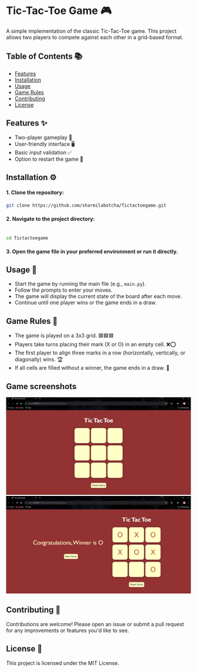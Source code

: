 # Tic-Tac-Toe Game 🎮

A simple implementation of the classic Tic-Tac-Toe game. This project allows two players to compete against each other in a grid-based format.

## Table of Contents 📚

- [Features](#features)
- [Installation](#installation)
- [Usage](#usage)
- [Game Rules](#game-rules)
- [Contributing](#contributing)
- [License](#license)

## Features ✨

- Two-player gameplay 👥
- User-friendly interface 🖥️
- Basic input validation ✅
- Option to restart the game 🔄

## Installation ⚙️

#### 1. Clone the repository:
   ```bash
   git clone https://github.com/sharmilabotcha/Tictactoegame.git
   ```
#### 2. Navigate to the project directory:
  ```bash

  cd Tictactoegame
  ```
 #### 3. Open the game file in your preferred environment or run it directly.

## Usage 🚀

- Start the game by running the main file (e.g., `main.py`).
- Follow the prompts to enter your moves.
- The game will display the current state of the board after each move.
- Continue until one player wins or the game ends in a draw.

## Game Rules 📏

- The game is played on a 3x3 grid. 🟥🟩🟦
- Players take turns placing their mark (X or O) in an empty cell. ❌⭕
- The first player to align three marks in a row (horizontally, vertically, or diagonally) wins. 🏆
- If all cells are filled without a winner, the game ends in a draw. 🤝
## Game screenshots
![Game screenshot](https://github.com/sharmilabotcha/Tictactoegame/blob/main/Screenshot%202024-10-18%20232309.png)
![Game screenshot](https://github.com/sharmilabotcha/Tictactoegame/blob/main/Screenshot%202024-10-18%20232335.png)


## Contributing 🤝

Contributions are welcome! Please open an issue or submit a pull request for any improvements or features you'd like to see.

## License 📝

This project is licensed under the MIT License.



